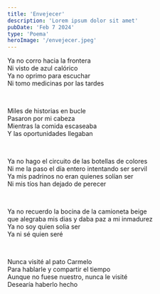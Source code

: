 ```yaml
---
title: 'Envejecer'
description: 'Lorem ipsum dolor sit amet'
pubDate: 'Feb 7 2024'
type: 'Poema'
heroImage: '/envejecer.jpeg'
---
```


Ya no corro hacia la frontera <br>
Ni visto de azul calórico <br>
Ya no oprimo para escuchar <br>
Ni tomo medicinas por las tardes

<br>

Miles de historias en bucle <br>
Pasaron por mi cabeza <br>
Mientras la comida escaseaba <br>
Y las oportunidades llegaban

<br>

Ya no hago el circuito de las botellas de colores <br>
Ni me la paso el día entero intentando ser servil <br>
Ya mis padrinos no eran quienes solían ser <br>
Ni mis tíos han dejado de perecer

<br>

Ya no recuerdo la bocina de la camioneta beige <br>
que alegraba mis dias y daba paz a mi inmadurez <br>
Ya no soy quien solia ser <br>
Ya ni sé quien seré

<br>

Nunca visité al pato Carmelo <br>
Para hablarle y compartir el tiempo <br>
Aunque no fuese nuestro, nunca le visité <br>
Desearía haberlo hecho
